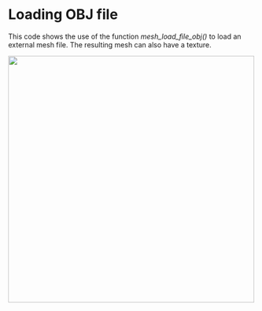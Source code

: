 # Loading OBJ file

This code shows the use of the function _mesh_load_file_obj()_ to load an external mesh file.
The resulting mesh can also have a texture.

<img src="assets/pic.jpg" alt="" width="500px"/>